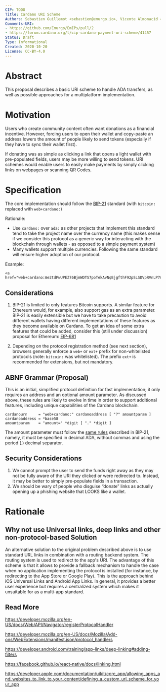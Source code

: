 ```yaml
---
CIP: TODO
Title: Cardano URI Scheme
Authors: Sebastien Guillemot <sebastien@emurgo.io>, Vicente Almonacid <vicente@emurgo.io>
Comments-URI:
- https://github.com/Emurgo/EmIPs/pull/2
- https://forum.cardano.org/t/cip-cardano-payment-uri-scheme/41457
Status: Draft
Type: Informational
Created: 2020-10-20
License: CC-BY-4.0
---
```


# Abstract

This proposal describes a basic URI scheme to handle ADA transfers, as well
as possible approaches for a multiplatform implementation.

# Motivation

Users who create community content often want donations as a financial incentive. However, forcing users to open their wallet and copy-paste an address lowers the amount of people likely to send tokens (especially if they have to sync their wallet first).

If donating was as simple as clicking a link that opens a light wallet with pre-populated fields, users may be more willing to send tokens. URI schemes would enable users to easily make payments by simply clicking links on webpages or scanning QR Codes.

# Specification

The core implementation should follow the [BIP-21](https://github.com/bitcoin/bips/blob/master/bip-0021.mediawiki) standard (with `bitcoin:` replaced with `web+cardano:`)

Rationale:
- Use `cardano:` over `ada:` as other projects that implement this standard tend to take the project name over the currency name (this makes sense if we consider this protocol as a generic way for interacting with the blockchain through wallets - as opposed to a simple payment system)
- Many wallets support multiple currencies. Following the same standard will ensure higher adoption of our protocol.

Example:
```
<a href="web+cardano:Ae2tdPwUPEZ76BjmWDTS7poTekAvNqBjgfthF92pSLSDVpRVnLP7meaFhVd">Donate</a>
```

## Considerations

1. BIP-21 is limited to only features Bitcoin supports. A similar feature for Ethereum would, for example, also support gas as an extra parameter. BIP-21 is easily extensible but we have to take precaution to avoid different wallets having different implementations of these features as they become available on Cardano. To get an idea of some extra features that could be added, consider this (still under discussion) proposal for Ethereum: [EIP-681](https://eips.ethereum.org/EIPS/eip-681)

2. Depending on the protocol registration method (see next section), browsers generally enforce a `web+` or `ext+` prefix for non-whitelisted protocols (note: `bitcoin:` was whitelisted). The prefix `ext+` is recommended for extensions, but not mandatory.

## ABNF Grammar (Proposal)

This is an initial, simplified protocol definition for fast implementation; it only requires an address and an optional amount parameter. As discussed above, these rules are likely to evolve in time in order to support additional features, including unique capabilities of the Cardano blockchain.

```
cardanourn     = "web+cardano:" cardanoaddress [ "?" amountparam ]
cardanoaddress = *base58
amountparam    = "amount=" *digit [ "." *digit ]
```

The amount parameter must follow the [same rules](https://github.com/bitcoin/bips/blob/master/bip-0021.mediawiki#transfer-amountsize) described in BIP-21, namely, it must be specified in decimal ADA, without commas and using the period (.) decimal separator.

## Security Considerations

1. We cannot prompt the user to send the funds right away as they may not be fully aware of the URI they clicked or were redirected to. Instead, it may be better to simply pre-populate fields in a transaction.
2. We should be wary of people who disguise “donate” links as actually opening up a phishing website that LOOKS like a wallet.

# Rationale

## Why not use Universal links, deep links and other non-protocol-based Solution

An alternative solution to the original problem described above is to use standard URL links in combination with a routing backend system. The routing system is used to redirect to the app's URI. The advantage of this scheme is that it allows to provide a fallback mechanism to handle the case when no application implementing the protocol is installed (for instance, by redirecting to the App Store or Google Play). This is the approach behind iOS Universal Links and Android App Links. In general, it provides a better user experience but requires a centralized system which makes it unsuitable for as a multi-app standard.

## Read More

https://developer.mozilla.org/en-US/docs/Web/API/Navigator/registerProtocolHandler

https://developer.mozilla.org/en-US/docs/Mozilla/Add-ons/WebExtensions/manifest.json/protocol_handlers

https://developer.android.com/training/app-links/deep-linking#adding-filters

https://facebook.github.io/react-native/docs/linking.html

https://developer.apple.com/documentation/uikit/core_app/allowing_apps_and_websites_to_link_to_your_content/defining_a_custom_url_scheme_for_your_app
